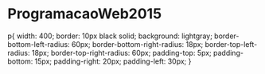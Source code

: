 # ProgramacaoWeb2015
p{
    width: 400;
    border: 10px black solid;
    background: lightgray;
    border-bottom-left-radius: 60px;
    border-bottom-right-radius: 18px;
    border-top-left-radius: 18px;
    border-top-right-radius: 60px;
    padding-top: 5px;
    padding-bottom: 15px;
    padding-right: 20px;
    padding-left: 30px;
}
